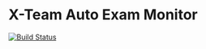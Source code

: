 # X-Team Auto Exam Monitor

[![Build Status](https://live-shoov.pantheonsite.io/api/ci-build-status/26537?status_token=DakY1NLzXeEuClIy0Zbu-MwcMbD_EWTpyKFqRdV2KP4)](https://app.shoov.io/#/repos/26537)
